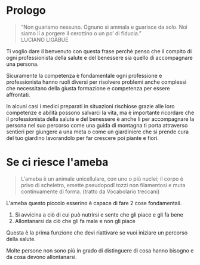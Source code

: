 

# Prologo

> “Non guariamo nessuno. Ognuno si ammala e guarisce da solo. Noi siamo lí a porgere il cerottino o un po’ di fiducia.”  
LUCIANO LIGABUE

Ti voglio dare il benvenuto con questa frase perchè penso che il compito di ogni professionista della salute e del benessere sia quello di accompagnare una persona.

Sicuramente la competenza è fondamentale ogni professione e professionista hanno ruoli diversi per risolvere problemi anche complessi che necessitano della giusta formazione e competenza per essere affrontati. 

In alcuni casi i medici preparati in situazioni rischiose grazie alle loro competenze e  abilità possono salvarci la vita, ma è importante ricordare che il professionista della salute e del benessere è anche li per accompagnare la persona nel suo percorso come una guida di montagna ti porta attraverso sentieri per giungere a una meta o come un giardiniere che si prende cura del tuo giardino lavorandolo per far crescere poi piante e fiori.


# Se ci riesce l'ameba

> L'ameba è un animale unicellulare, con uno o più nuclei; il corpo è privo di scheletro, emette pseudopodî tozzi non filamentosi e muta continuamente di forma.
(tratto da Vocabolario treccani)

L'ameba questo piccolo esserino è capace di fare 2 cose fondamentali.

1. Si avvicina a ciò di cui può nutrirsi e sente che gli piace e gli fa bene
2. Allontanarsi da ciò che gli fa male e non gli piace

Questa è la prima funzione che devi riattivare se vuoi iniziare un percorso della salute.

Molte persone non sono più in grado di distinguere di cosa hanno bisogno e da cosa devono allontanarsi.


<!--stackedit_data:
eyJoaXN0b3J5IjpbLTIwNzE2NzM1OV19
-->